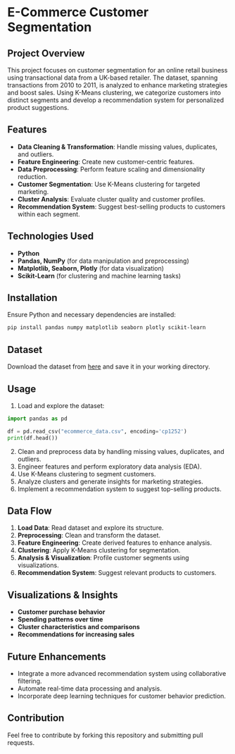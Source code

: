 # E-Commerce Customer Segmentation

## Project Overview
This project focuses on customer segmentation for an online retail business using transactional data from a UK-based retailer. The dataset, spanning transactions from 2010 to 2011, is analyzed to enhance marketing strategies and boost sales. Using K-Means clustering, we categorize customers into distinct segments and develop a recommendation system for personalized product suggestions.

## Features
- **Data Cleaning & Transformation**: Handle missing values, duplicates, and outliers.
- **Feature Engineering**: Create new customer-centric features.
- **Data Preprocessing**: Perform feature scaling and dimensionality reduction.
- **Customer Segmentation**: Use K-Means clustering for targeted marketing.
- **Cluster Analysis**: Evaluate cluster quality and customer profiles.
- **Recommendation System**: Suggest best-selling products to customers within each segment.

## Technologies Used
- **Python**
- **Pandas, NumPy** (for data manipulation and preprocessing)
- **Matplotlib, Seaborn, Plotly** (for data visualization)
- **Scikit-Learn** (for clustering and machine learning tasks)

## Installation
Ensure Python and necessary dependencies are installed:
```bash
pip install pandas numpy matplotlib seaborn plotly scikit-learn
```

## Dataset
Download the dataset from [here](https://drive.google.com/file/d/1Kyi1Akx299BFhdo77T2MmWg7fLRtMaXm/view?usp=sharing) and save it in your working directory.

## Usage
1. Load and explore the dataset:
```python
import pandas as pd

df = pd.read_csv("ecommerce_data.csv", encoding='cp1252')
print(df.head())
```
2. Clean and preprocess data by handling missing values, duplicates, and outliers.
3. Engineer features and perform exploratory data analysis (EDA).
4. Use K-Means clustering to segment customers.
5. Analyze clusters and generate insights for marketing strategies.
6. Implement a recommendation system to suggest top-selling products.

## Data Flow
1. **Load Data**: Read dataset and explore its structure.
2. **Preprocessing**: Clean and transform the dataset.
3. **Feature Engineering**: Create derived features to enhance analysis.
4. **Clustering**: Apply K-Means clustering for segmentation.
5. **Analysis & Visualization**: Profile customer segments using visualizations.
6. **Recommendation System**: Suggest relevant products to customers.

## Visualizations & Insights
- **Customer purchase behavior**
- **Spending patterns over time**
- **Cluster characteristics and comparisons**
- **Recommendations for increasing sales**

## Future Enhancements
- Integrate a more advanced recommendation system using collaborative filtering.
- Automate real-time data processing and analysis.
- Incorporate deep learning techniques for customer behavior prediction.

## Contribution
Feel free to contribute by forking this repository and submitting pull requests.


